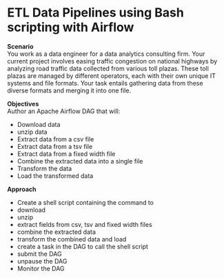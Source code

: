 # ETL Data Pipelines using Bash scripting with Airflow
**Scenario**</br>
You work as a data engineer for a data analytics consulting firm. Your current project involves easing traffic congestion on national highways by analyzing road traffic data collected from various toll plazas. These toll plazas are managed by different operators, each with their own unique IT systems and file formats. Your task entails gathering data from these diverse formats and merging it into one file.

**Objectives** </br>
Author an Apache Airflow DAG that will: </br>
- Download data
- unzip data
- Extract data from a csv file
- Extract data from a tsv file
- Extract data from a fixed width file
- Combine the extracted data into a single file
- Transform the data
- Load the transformed data 

**Approach** </br>
- Create a shell script containing the command to
-   download
-   unzip
-   extract fields from csv, tsv and fixed width files
-   combine the extracted data
-   transform the combined data and load
- create a task in the DAG to call the shell script
- submit the DAG
- unpause the DAG
- Monitor the DAG
